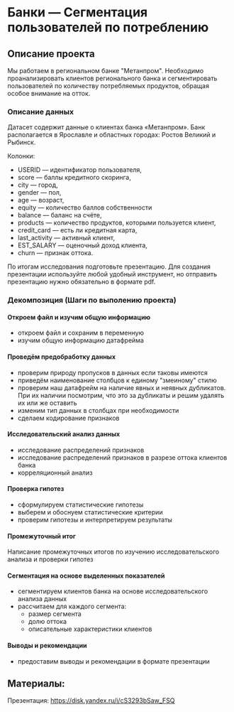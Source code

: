 # Банки — Сегментация пользователей по потреблению

## Описание проекта
Мы работаем в региональном банке "Метанпром". Необходимо проанализировать клиентов регионального банка и сегментировать пользователей по количеству потребляемых продуктов, обращая особое внимание на отток.

### Описание данных

Датасет содержит данные о клиентах банка «Метанпром». Банк располагается в
Ярославле и областных городах: Ростов Великий и Рыбинск.

Колонки:

- USERID — идентификатор пользователя,
- score — баллы кредитного скоринга,
- city — город,
- gender — пол,
- age — возраст,
- equity — количество баллов собственности
- balance — баланс на счёте,
- products — количество продуктов, которыми пользуется клиент,
- credit_card — есть ли кредитная карта,
- last_activity — активный клиент,
- EST_SALARY — оценочный доход клиента,
- сhurn — признак оттока.

По итогам исследования подготовьте презентацию. Для создания презентации
используйте любой удобный инструмент, но отправить презентацию
нужно обязательно в формате pdf.

### Декомпозиция (Шаги по выполению проекта)

#### Откроем файл и изучим общую информацию
- откроем файл и сохраним в переменную
- изучим общую информацию датафрейма

#### Проведём предобработку данных
- проверим природу пропусков в данных если таковы имеются
- приведём наименование столбцов к единому "змеиному" стилю
- проверим наш датафрейм на наличие явных и неявных дубликатов. При их наличии посмотрим, что это за дубликаты и решим удалять их или же оставить
- изменим тип данных в столбцах при необходимости
- сделаем кодирование признаков

#### Исследовательский анализ данных
- исследование распределений признаков
- исследование распределений признаков в разрезе оттока клиентов банка
- корреляционный анализ

#### Проверка гипотез
- сформулируем статистические гипотезы
- выберем и обоснуем статистические критерии
- проверим гипотезы и интерпретируем результаты
    
#### Промежуточный итог
Написание промежуточных итогов по изучению исследовательского анализа и проверки гипотез

#### Сегментация на основе выделенных показателей
- сегментируем клиентов банка на основе исследовательского анализа данных
- рассчитаем для каждого сегмента:
    - размер сегмента
    - долю оттока
    - описательные характеристики клиентов

#### Выводы и рекомендации
- предоставим выводы и рекомендации в формате презентации

## Материалы:
Презентация: https://disk.yandex.ru/i/cS3293bSaw_FSQ
